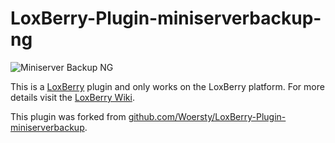 # LoxBerry-Plugin-miniserverbackup-ng

![Miniserver Backup NG](./icons/icon_128.png)

This is a [LoxBerry](https://wiki.loxberry.de/) plugin and only works on the LoxBerry platform. For more details visit the [LoxBerry Wiki](https://wiki.loxberry.de/plugins/miniserverbackup-ng/start).

This plugin was forked from [github.com/Woersty/LoxBerry-Plugin-miniserverbackup](https://github.com/Woersty/LoxBerry-Plugin-miniserverbackup).
